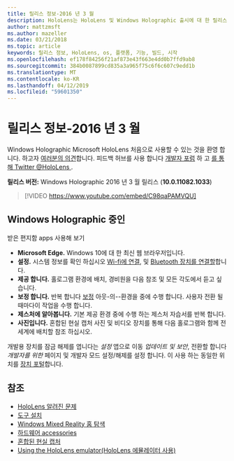 ```yaml
---
title: 릴리스 정보-2016 년 3 월
description: HoloLens는 HoloLens 및 Windows Holographic 출시에 대 한 릴리스 합니다.
author: mattzmsft
ms.author: mazeller
ms.date: 03/21/2018
ms.topic: article
keywords: 릴리스 정보, HoloLens, os, 플랫폼, 기능, 빌드, 시작
ms.openlocfilehash: ef178f84256f21af873e43f663e4dd0b7ffd9ab8
ms.sourcegitcommit: 384b0087899cd835a3a965f75c6f6c607c9edd1b
ms.translationtype: MT
ms.contentlocale: ko-KR
ms.lasthandoff: 04/12/2019
ms.locfileid: "59601350"
---
```

# <a name="release-notes---march-2016"></a>릴리스 정보-2016 년 3 월

Windows Holographic Microsoft HoloLens 처음으로 사용할 수 있는 것을 환영 합니다. 하고자 [여러분의 의견](give-us-feedback.md)합니다. 피드백 허브를 사용 합니다 [개발자 포럼](https://forums.hololens.com) 하 고 [를 통해 Twitter @HoloLens ](https://twitter.com/hololens).

**릴리스 버전:** Windows Holographic 2016 년 3 월 릴리스 (**10.0.11082.1033**)

>[!VIDEO https://www.youtube.com/embed/C98qaPAMVQU]

## <a name="whats-in-windows-holographic"></a>Windows Holographic 중인

받은 편지함 apps 사용해 보기
* **Microsoft Edge.** Windows 10에 대 한 최신 웹 브라우저입니다.
* **설정.** 시스템 정보를 확인 하십시오 [Wi-fi에 연결](connecting-to-wi-fi-on-hololens.md), 및 [Bluetooth 장치를 연결할](hardware-accessories.md)합니다.
* **제공 합니다.** 홀로그램 환경에 배치, 경비원을 다음 참조 및 모든 각도에서 듣고 싶습니다.
* **보정 합니다.** 반복 합니다 [보정](calibration.md) 아웃-의--환경을 중에 수행 합니다. 사용자 전환 될 때마다이 작업을 수행 합니다.
* **제스처에 알아봅니다.** 기본 제공 환경 중에 수행 하는 제스처 자습서를 반복 합니다.
* **사진입니다.** 혼합된 현실 캡처 사진 및 비디오 장치를 통해 다음 홀로그램와 함께 전 세계에 배치할 참조 하십시오.

개발용 장치를 잠금 해제를 엽니다는 *설정* 앱으로 이동 *업데이트 및 보안*, 전환할 합니다 *개발자를 위한* 페이지 및 개발자 모드 설정/해제를 설정 합니다. 이 사용 하는 동일한 위치를 [장치 포털](using-the-windows-device-portal.md)합니다.

## <a name="see-also"></a>참조
* [HoloLens 알려진 문제](hololens-known-issues.md)
* [도구 설치](install-the-tools.md)
* [Windows Mixed Reality 홈 탐색](navigating-the-windows-mixed-reality-home.md)
* [하드웨어 accessories](hardware-accessories.md)
* [혼합된 현실 캡처](mixed-reality-capture.md)
* [Using the HoloLens emulator(HoloLens 에뮬레이터 사용)](using-the-hololens-emulator.md)
